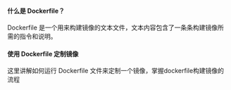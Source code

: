 #### 什么是 Dockerfile？

Dockerfile 是一个用来构建镜像的文本文件，文本内容包含了一条条构建镜像所需的指令和说明。

#### 使用 Dockerfile 定制镜像

这里讲解如何运行 Dockerfile 文件来定制一个镜像，掌握dockerfile构建镜像的流程